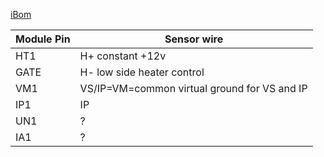 
 
[iBom](https://rusefi.com/docs/ibom/cj125_Module_latest.html)

| Module Pin  | Sensor wire  |
|---|---|
| HT1  | H+ constant +12v  |
| GATE  | H- low side heater control  |
| VM1  |  VS/IP=VM=common virtual ground for VS and IP |
| IP1   | IP  |
| UN1  | ?  |
| IA1  |  ? |